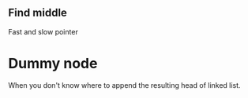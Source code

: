 ## Find middle
Fast and slow pointer



# Dummy node
When you don't know where to append the resulting head of linked list.
